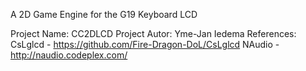 A 2D Game Engine for the G19 Keyboard LCD

Project Name: CC2DLCD
Project Autor: Yme-Jan Iedema
References: CsLglcd - https://github.com/Fire-Dragon-DoL/CsLglcd
            NAudio - http://naudio.codeplex.com/
